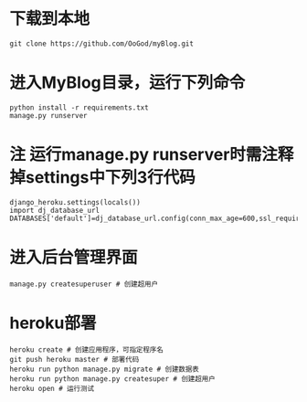 # 下载到本地
```
git clone https://github.com/OoGod/myBlog.git
```

# 进入MyBlog目录，运行下列命令
```
python install -r requirements.txt
manage.py runserver
```

# 注 运行manage.py runserver时需注释掉settings中下列3行代码
```
django_heroku.settings(locals())
import dj_database_url
DATABASES['default']=dj_database_url.config(conn_max_age=600,ssl_require=True)
```

# 进入后台管理界面
```
manage.py createsuperuser # 创建超用户
```

# heroku部署
```
heroku create # 创建应用程序，可指定程序名
git push heroku master # 部署代码
heroku run python manage.py migrate # 创建数据表
heroku run python manage.py createsuper # 创建超用户
heroku open # 运行测试
```

